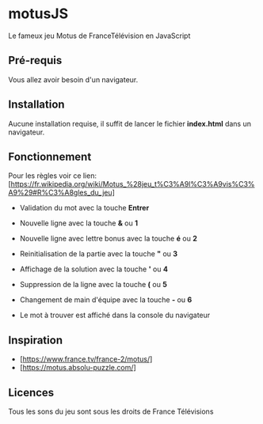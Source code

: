 # motusJS
Le fameux jeu Motus de FranceTélévision en JavaScript

## Pré-requis
Vous allez avoir besoin d'un navigateur.

## Installation
Aucune installation requise, il suffit de lancer le fichier **index.html** dans un navigateur.

## Fonctionnement
Pour les règles voir ce lien: [https://fr.wikipedia.org/wiki/Motus_%28jeu_t%C3%A9l%C3%A9vis%C3%A9%29#R%C3%A8gles_du_jeu]

* Validation du mot avec la touche **Entrer**
* Nouvelle ligne avec la touche **&** ou **1**
* Nouvelle ligne avec lettre bonus avec la touche **é** ou **2**
* Reinitialisation de la partie avec la touche **"** ou **3**
* Affichage de la solution avec la touche **'** ou **4**
* Suppression de la ligne avec la touche **(** ou **5**
* Changement de main d'équipe avec la touche **-** ou **6**

* Le mot à trouver est affiché dans la console du navigateur

## Inspiration
* [https://www.france.tv/france-2/motus/]
* [https://motus.absolu-puzzle.com/]

## Licences
Tous les sons du jeu sont sous les droits de France Télévisions
